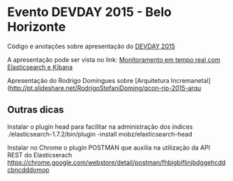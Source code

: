 # Evento DEVDAY 2015 - Belo Horizonte

Código e anotações sobre apresentação do [DEVDAY 2015](http://devday.devisland.com)

A apresentação pode ser vista no link: [Monitoramento em tempo real com Elasticsearch e Kibana](https://docs.google.com/presentation/d/1bMvYYQh8v0BkwQHtedOkId9yrw5G99gz9AMuyFAR29Y/pub?start=false&loop=false&delayms=3000)

Apresentação do Rodrigo Domingues sobre [Arquitetura Incremanetal] (http://pt.slideshare.net/RodrigoStefaniDoming/qcon-rio-2015-arqu

## Outras dicas

Instalar o plugin head para facilitar na administração dos índices
./elasticsearch-1.7.2/bin/plugin -install mobz/elasticsearch-head


Instalar no Chrome o plugin POSTMAN que auxilia na utilização da API REST do Elasticserach
https://chrome.google.com/webstore/detail/postman/fhbjgbiflinjbdggehcddcbncdddomop